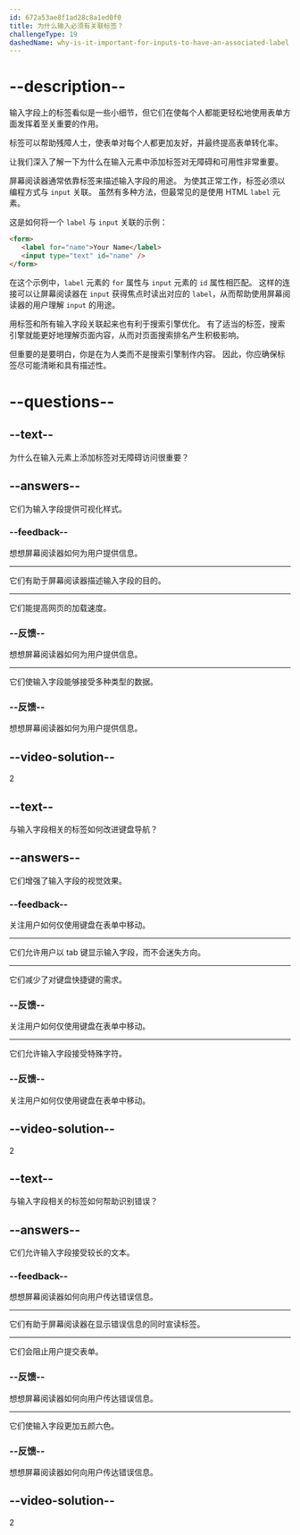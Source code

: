 ```yaml
---
id: 672a53ae8f1ad28c8a1ed0f0
title: 为什么输入必须有关联标签？
challengeType: 19
dashedName: why-is-it-important-for-inputs-to-have-an-associated-label
---
```


# --description--

输入字段上的标签看似是一些小细节，但它们在使每个人都能更轻松地使用表单方面发挥着至关重要的作用。

标签可以帮助残障人士，使表单对每个人都更加友好，并最终提高表单转化率。

让我们深入了解一下为什么在输入元素中添加标签对无障碍和可用性非常重要。

屏幕阅读器通常依靠标签来描述输入字段的用途。 为使其正常工作，标签必须以编程方式与 `input` 关联。 虽然有多种方法，但最常见的是使用 HTML `label` 元素。

这是如何将一个 `label` 与 `input` 关联的示例：

```html
<form>
   <label for="name">Your Name</label>
   <input type="text" id="name" />
</form>
```

在这个示例中，`label` 元素的 `for` 属性与 `input` 元素的 `id` 属性相匹配。 这样的连接可以让屏幕阅读器在 `input` 获得焦点时读出对应的 `label`，从而帮助使用屏幕阅读器的用户理解 `input` 的用途。

用标签和所有输入字段关联起来也有利于搜索引擎优化。  有了适当的标签，搜索引擎就能更好地理解页面内容，从而对页面搜索排名产生积极影响。

但重要的是要明白，你是在为人类而不是搜索引擎制作内容。 因此，你应确保标签尽可能清晰和具有描述性。

# --questions--

## --text--

为什么在输入元素上添加标签对无障碍访问很重要？

## --answers--

它们为输入字段提供可视化样式。

### --feedback--

想想屏幕阅读器如何为用户提供信息。

---

它们有助于屏幕阅读器描述输入字段的目的。

---

它们能提高网页的加载速度。

### --反馈--

想想屏幕阅读器如何为用户提供信息。

---

它们使输入字段能够接受多种类型的数据。

### --反馈--

想想屏幕阅读器如何为用户提供信息。

## --video-solution--

2

## --text--

与输入字段相关的标签如何改进键盘导航？

## --answers--

它们增强了输入字段的视觉效果。

### --feedback--

关注用户如何仅使用键盘在表单中移动。

---

它们允许用户以 tab 键显示输入字段，而不会迷失方向。

---

它们减少了对键盘快捷键的需求。

### --反馈--

关注用户如何仅使用键盘在表单中移动。

---

它们允许输入字段接受特殊字符。

### --反馈--

关注用户如何仅使用键盘在表单中移动。

## --video-solution--

2

## --text--

与输入字段相关的标签如何帮助识别错误？

## --answers--

它们允许输入字段接受较长的文本。

### --feedback--

想想屏幕阅读器如何向用户传达错误信息。

---

它们有助于屏幕阅读器在显示错误信息的同时宣读标签。

---

它们会阻止用户提交表单。

### --反馈--

想想屏幕阅读器如何向用户传达错误信息。

---

它们使输入字段更加五颜六色。

### --反馈--

想想屏幕阅读器如何向用户传达错误信息。

## --video-solution--

2
